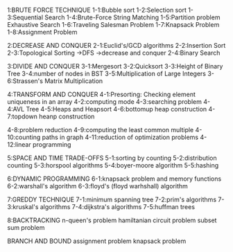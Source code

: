 1:BRUTE FORCE TECHNIQUE
1-1:Bubble sort
1-2:Selection sort
1-3:Sequential  Search
1-4:Brute-Force String Matching
1-5:Partition problem
Exhaustive Search
1-6:Traveling Salesman Problem
1-7:Knapsack Problem
1-8:Assignment Problem

2:DECREASE AND CONQUER
2-1:Euclid's/GCD algorithms
2-2:Insertion Sort
2-3:Topological Sorting
    ->DFS
    ->decrease and conquer
2-4:Binary Search


3:DIVIDE AND CONQUER
3-1:Mergesort
3-2:Quicksort
3-3:Height of Binary Tree
3-4:number of nodes in BST
3-5:Multiplication of Large Integers
3-6:Strassen's Matrix Multiplication



4:TRANSFORM AND CONQUER
4-1:Presorting: Checking element uniqueness in an array
4-2:computing mode
4-3:searching problem
4-4:AVL Tree
4-5:Heaps and Heapsort
4-6:bottomup heap construction
4-7:topdown heanp construction

4-8:problem reduction
4-9:computing the least common multiple
4-10:counting paths in graph
4-11:reduction of optimization problems
4-12:linear programming


5:SPACE AND TIME TRADE-OFFS
5-1:sorting by counting
5-2:distribution counting
5-3:horspool algorithms
5-4:boyer-moore algorithm
5-5:hashing



6:DYNAMIC PROGRAMMING
6-1:knapsack problem and memory functions
6-2:warshall's algorithm
6-3:floyd's (floyd warhshall) algorithm


7:GREDDY TECHNIQUE
7-1:minimum spanning tree
7-2:prim's algorithms
7-3:kruskal's algorithms
7-4:dijkstra's algorithms
7-5:huffman trees

8:BACKTRACKING
n-queen's problem
hamiltanian circuit problem
subset sum problem

BRANCH AND BOUND
assignment problem
knapsack problem
